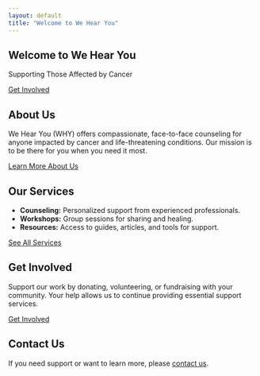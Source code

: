 ```yaml
---
layout: default
title: "Welcome to We Hear You"
---
```


<section id="hero">
  <h1>Welcome to We Hear You</h1>
  <p>Supporting Those Affected by Cancer</p>
  <a href="/get-involved/" class="button">Get Involved</a>
</section>

<section id="about">
  <h2>About Us</h2>
  <p>We Hear You (WHY) offers compassionate, face-to-face counseling for anyone impacted by cancer and life-threatening conditions. Our mission is to be there for you when you need it most.</p>
  <a href="/about/" class="button">Learn More About Us</a>
</section>

<section id="services">
  <h2>Our Services</h2>
  <ul>
    <li><strong>Counseling:</strong> Personalized support from experienced professionals.</li>
    <li><strong>Workshops:</strong> Group sessions for sharing and healing.</li>
    <li><strong>Resources:</strong> Access to guides, articles, and tools for support.</li>
  </ul>
  <a href="/services/" class="button">See All Services</a>
</section>

<section id="get-involved">
  <h2>Get Involved</h2>
  <p>Support our work by donating, volunteering, or fundraising with your community. Your help allows us to continue providing essential support services.</p>
  <a href="/get-involved/" class="button">Get Involved</a>
</section>

<section id="contact">
  <h2>Contact Us</h2>
  <p>If you need support or want to learn more, please <a href="/contact/">contact us</a>.</p>
</section>
